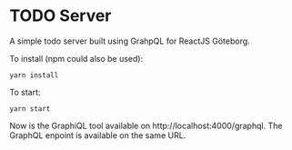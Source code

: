 # TODO Server

A simple todo server built using GrahpQL for ReactJS Göteborg.

To install (npm could also be used):

    yarn install

To start:

    yarn start

Now is the GraphiQL tool available on http://localhost:4000/graphql. The GraphQL enpoint is available on the same URL.
